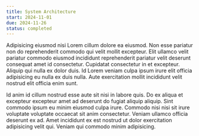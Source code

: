 ```yaml
---
title: System Architecture
start: 2024-11-01
due: 2024-11-26
status: completed
---
```


Adipisicing eiusmod nisi Lorem cillum dolore ea eiusmod. Non esse pariatur non do reprehenderit commodo qui velit mollit excepteur. Elit ullamco velit pariatur commodo eiusmod incididunt reprehenderit pariatur velit deserunt consequat amet id consectetur. Cupidatat consectetur in et excepteur. Aliquip qui nulla ex dolor duis. Id Lorem veniam culpa ipsum irure elit officia adipisicing eu nulla ex duis nulla. Aute exercitation mollit incididunt velit nostrud elit officia enim sunt.

Id anim id cillum nostrud esse aute sit nisi in labore quis. Do ex aliqua et excepteur excepteur amet ad deserunt do fugiat aliquip aliquip. Sint commodo ipsum eu minim eiusmod culpa irure. Commodo nisi nisi sit irure voluptate voluptate occaecat sit anim consectetur. Veniam ullamco officia deserunt ex ad. Amet incididunt ex est nostrud ut dolor exercitation adipisicing velit qui. Veniam qui commodo minim adipisicing.
